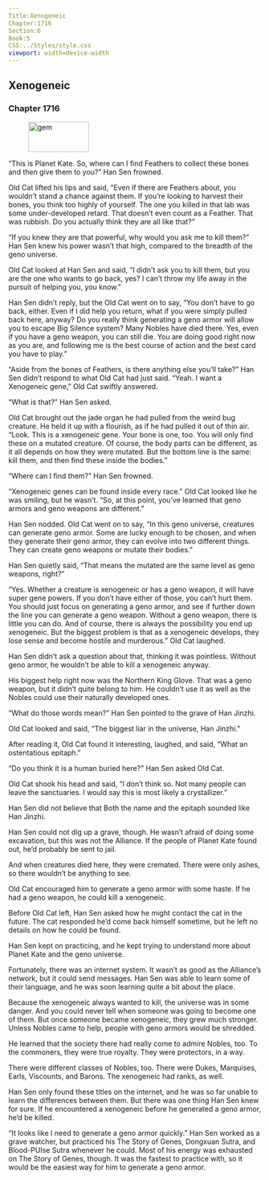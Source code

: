 ```yaml
---
Title:Xenogeneic 
Chapter:1716 
Section:6 
Book:5 
CSS:../Styles/style.css 
viewport: width=device-width
---
```

  
## Xenogeneic
### Chapter 1716
  
<figure>
	<img src="../Images/gem.gif" alt="gem" id="gem" width="120" height="60" />
</figure>
  

  
“This is Planet Kate. So, where can I find Feathers to collect these bones and then give them to you?” Han Sen frowned.

Old Cat lifted his lips and said, “Even if there are Feathers about, you wouldn’t stand a chance against them. If you’re looking to harvest their bones, you think too highly of yourself. The one you killed in that lab was some under-developed retard. That doesn’t even count as a Feather. That was rubbish. Do you actually think they are all like that?”

“If you knew they are that powerful, why would you ask me to kill them?” Han Sen knew his power wasn’t that high, compared to the breadth of the geno universe.

Old Cat looked at Han Sen and said, “I didn’t ask you to kill them, but you are the one who wants to go back, yes? I can’t throw my life away in the pursuit of helping you, you know.”

Han Sen didn’t reply, but the Old Cat went on to say, “You don’t have to go back, either. Even if I did help you return, what if you were simply pulled back here, anyway? Do you really think generating a geno armor will allow you to escape Big Silence system? Many Nobles have died there. Yes, even if you have a geno weapon, you can still die. You are doing good right now as you are, and following me is the best course of action and the best card you have to play.”

“Aside from the bones of Feathers, is there anything else you’ll take?” Han Sen didn’t respond to what Old Cat had just said. “Yeah. I want a Xenogeneic gene,” Old Cat swiftly answered.

“What is that?” Han Sen asked.

Old Cat brought out the jade organ he had pulled from the weird bug creature. He held it up with a flourish, as if he had pulled it out of thin air. “Look. This is a xenogeneic gene. Your bone is one, too. You will only find these on a mutated creature. Of course, the body parts can be different, as it all depends on how they were mutated. But the bottom line is the same: kill them, and then find these inside the bodies.”

“Where can I find them?” Han Sen frowned.

“Xenogeneic genes can be found inside every race.” Old Cat looked like he was smiling, but he wasn’t. “So, at this point, you’ve learned that geno armors and geno weapons are different.”

Han Sen nodded. Old Cat went on to say, “In this geno universe, creatures can generate geno armor. Some are lucky enough to be chosen, and when they generate their geno armor, they can evolve into two different things. They can create geno weapons or mutate their bodies.”

Han Sen quietly said, “That means the mutated are the same level as geno weapons, right?”

“Yes. Whether a creature is xenogeneic or has a geno weapon, it will have super gene powers. If you don’t have either of those, you can’t hurt them. You should just focus on generating a geno armor, and see if further down the line you can generate a geno weapon. Without a geno weapon, there is little you can do. And of course, there is always the possibility you end up xenogeneic. But the biggest problem is that as a xenogeneic develops, they lose sense and become hostile and murderous.” Old Cat laughed.

Han Sen didn’t ask a question about that, thinking it was pointless. Without geno armor, he wouldn’t be able to kill a xenogeneic anyway.

His biggest help right now was the Northern King Glove. That was a geno weapon, but it didn’t quite belong to him. He couldn’t use it as well as the Nobles could use their naturally developed ones.

“What do those words mean?” Han Sen pointed to the grave of Han Jinzhi.

Old Cat looked and said, “The biggest liar in the universe, Han Jinzhi.”

After reading it, Old Cat found it interesting, laughed, and said, “What an ostentatious epitaph.”

“Do you think it is a human buried here?” Han Sen asked Old Cat.

Old Cat shook his head and said, “I don’t think so. Not many people can leave the sanctuaries. I would say this is most likely a crystallizer.”

Han Sen did not believe that Both the name and the epitaph sounded like Han Jinzhi.

Han Sen could not dig up a grave, though. He wasn’t afraid of doing some excavation, but this was not the Alliance. If the people of Planet Kate found out, he’d probably be sent to jail.

And when creatures died here, they were cremated. There were only ashes, so there wouldn’t be anything to see.

Old Cat encouraged him to generate a geno armor with some haste. If he had a geno weapon, he could kill a xenogeneic.

Before Old Cat left, Han Sen asked how he might contact the cat in the future. The cat responded he’d come back himself sometime, but he left no details on how he could be found.

Han Sen kept on practicing, and he kept trying to understand more about Planet Kate and the geno universe.

Fortunately, there was an internet system. It wasn’t as good as the Alliance’s network, but it could send messages. Han Sen was able to learn some of their language, and he was soon learning quite a bit about the place.

Because the xenogeneic always wanted to kill, the universe was in some danger. And you could never tell when someone was going to become one of them. But once someone became xenogeneic, they grew much stronger. Unless Nobles came to help, people with geno armors would be shredded.

He learned that the society there had really come to admire Nobles, too. To the commoners, they were true royalty. They were protectors, in a way.

There were different classes of Nobles, too. There were Dukes, Marquises, Earls, Viscounts, and Barons. The xenogeneic had ranks, as well.

Han Sen only found these titles on the internet, and he was so far unable to learn the differences between them. But there was one thing Han Sen knew for sure. If he encountered a xenogeneic before he generated a geno armor, he’d be killed.

“It looks like I need to generate a geno armor quickly.” Han Sen worked as a grave watcher, but practiced his The Story of Genes, Dongxuan Sutra, and Blood-PUIse Sutra whenever he could. Most of his energy was exhausted on The Story of Genes, though. It was the fastest to practice with, so it would be the easiest way for him to generate a geno armor.